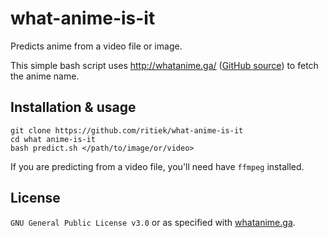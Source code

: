 # what-anime-is-it

Predicts anime from a video file or image.

This simple bash script uses http://whatanime.ga/ ([GitHub source](https://github.com/soruly/whatanime.ga)) to fetch the anime name.

## Installation & usage

```
git clone https://github.com/ritiek/what-anime-is-it
cd what anime-is-it
bash predict.sh </path/to/image/or/video>
```

If you are predicting from a video file, you'll need have `ffmpeg` installed.

## License

`GNU General Public License v3.0` or as specified with [whatanime.ga](https://github.com/soruly/whatanime.ga).
